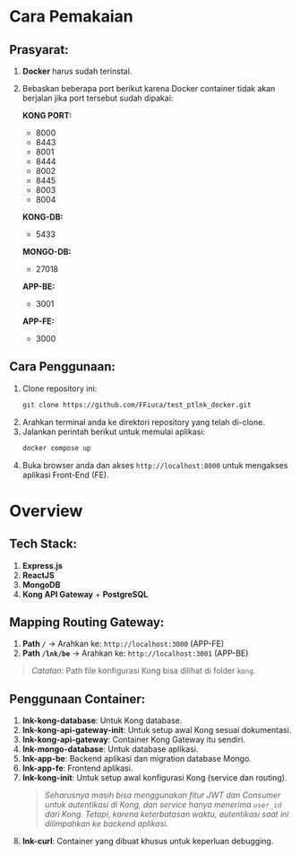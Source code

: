 # Cara Pemakaian

## Prasyarat:
1. **Docker** harus sudah terinstal.
2. Bebaskan beberapa port berikut karena Docker container tidak akan berjalan jika port tersebut sudah dipakai:

   **KONG PORT:**
   - 8000
   - 8443
   - 8001
   - 8444
   - 8002
   - 8445
   - 8003
   - 8004

   **KONG-DB:**
   - 5433

   **MONGO-DB:**
   - 27018

   **APP-BE:**
   - 3001

   **APP-FE:**
   - 3000

## Cara Penggunaan:
1. Clone repository ini:
    ```bash
    git clone https://github.com/FFiuca/test_ptlnk_docker.git
    ```
2. Arahkan terminal anda ke direktori repository yang telah di-clone.
3. Jalankan perintah berikut untuk memulai aplikasi:
    ```bash
    docker compose up
    ```
4. Buka browser anda dan akses `http://localhost:8000` untuk mengakses aplikasi Front-End (FE).

# Overview

## Tech Stack:
1. **Express.js**
2. **ReactJS**
3. **MongoDB**
4. **Kong API Gateway** + **PostgreSQL**

## Mapping Routing Gateway:
1. **Path `/`** -> Arahkan ke: `http://localhost:3000` (APP-FE)
2. **Path `/lnk/be`** -> Arahkan ke: `http://localhost:3001` (APP-BE)

> *Catatan*: Path file konfigurasi Kong bisa dilihat di folder `kong`.

## Penggunaan Container:
1. **lnk-kong-database**: Untuk Kong database.
2. **lnk-kong-api-gateway-init**: Untuk setup awal Kong sesuai dokumentasi.
3. **lnk-kong-api-gateway**: Container Kong Gateway itu sendiri.
4. **lnk-mongo-database**: Untuk database aplikasi.
5. **lnk-app-be**: Backend aplikasi dan migration database Mongo.
6. **lnk-app-fe**: Frontend aplikasi.
7. **lnk-kong-init**: Untuk setup awal konfigurasi Kong (service dan routing).
   > *Seharusnya masih bisa menggunakan fitur JWT dan Consumer untuk autentikasi di Kong, dan service hanya menerima `user_id` dari Kong. Tetapi, karena keterbatasan waktu, autentikasi saat ini dilimpahkan ke backend aplikasi.*
8. **lnk-curl**: Container yang dibuat khusus untuk keperluan debugging.
